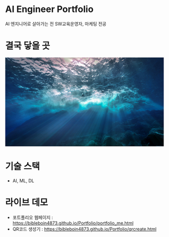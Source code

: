 #  AI Engineer Portfolio
AI 엔지니어로 살아가는 전 SW교육운영자, 마케팅 전공

#  결국 닿을 곳
![결국 닿을 곳](ocen.jpg)

# 기술 스택
- AI, ML, DL

# 라이브 데모
- 포트폴리오 웹페이지 : https://bibleboin4873.github.io/Portfolio/portfolio_me.html
- QR코드 생성기 : https://bibleboin4873.github.io/Portfolio/qrcreate.html
